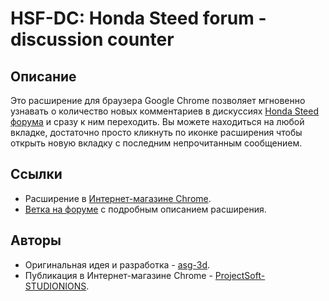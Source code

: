 # HSF-DC: Honda Steed forum - discussion counter

## Описание
Это расширение для браузера Google Chrome позволяет мгновенно узнавать о количество новых комментариев в дискуссиях [Honda Steed форума](http://hondasteed.org.ru/forumnew) и сразу к ним переходить. Вы можете находиться на любой вкладке, достаточно просто кликнуть по иконке расширения чтобы открыть новую вкладку с последним непрочитанным сообщением.

## Ссылки
- Расширение в [Интернет-магазине Chrome](https://chrome.google.com/webstore/detail/hsf-dc-honda-steed-forum/epgeomjfkbnpkhejabcdllamghffbcbj).
- [Ветка на форуме](http://hondasteed.org.ru/forumnew/viewtopic.php?f=3&t=11085) с подробным описанием расширения.

## Авторы
- Оригинальная идея и разработка - [asg-3d](https://github.com/asg-3d).
- Публикация в Интернет-магазине Chrome - [ProjectSoft-STUDIONIONS](https://github.com/ProjectSoft-STUDIONIONS).
